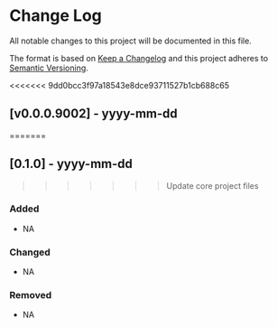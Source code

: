 # Change Log

All notable changes to this project will be documented in this file.

The format is based on [Keep a Changelog](http://keepachangelog.com/) and this project adheres to [Semantic Versioning](http://semver.org/).

<<<<<<< 9dd0bcc3f97a18543e8dce93711527b1cb688c65
## [v0.0.0.9002] - yyyy-mm-dd
=======
## [0.1.0] - yyyy-mm-dd
>>>>>>> Update core project files

### Added
  - NA

### Changed
  - NA

### Removed
  - NA

